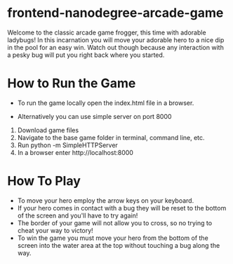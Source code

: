 frontend-nanodegree-arcade-game
===============================

Welcome to the classic arcade game frogger, this time with adorable ladybugs! In this incarnation you will move your adorable hero to a nice dip in the pool for an easy win. Watch out though because any interaction with a pesky bug will put you right back where you started.

How to Run the Game
===================
* To run the game locally open the index.html file in a browser.

* Alternatively you can use simple server on port 8000
1. Download game files
2. Navigate to the base game folder in terminal, command line, etc.
3. Run python -m SimpleHTTPServer
4. In a browser enter http://localhost:8000

How To Play
===========
* To move your hero employ the arrow keys on your keyboard.
* If your hero comes in contact with a bug they will be reset to the bottom of the screen and you'll have to try again!
* The border of your game will not allow you to cross, so no trying to cheat your way to victory!
* To win the game you must move your hero from the bottom of the screen into the water area at the top without touching a bug along the way.

